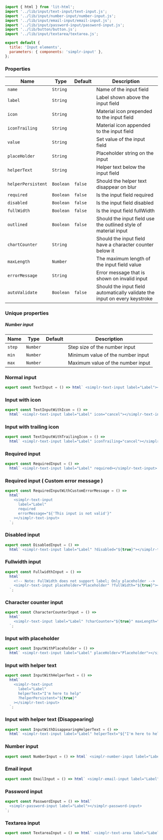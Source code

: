 ```js script
import { html } from 'lit-html';
import '../lib/input/text-input/text-input.js';
import '../lib/input/number-input/number-input.js';
import '../lib/input/email-input/email-input.js';
import '../lib/input/password-input/password-input.js';
import '../lib/button/button.js';
import '../lib/input/textarea/textarea.js';

export default {
  title: 'Input elements',
  parameters: { components: 'simplr-input' },
};
```

### Properties

| Name               | Type      | Default | Description                                                                |
| ------------------ | --------- | ------- | -------------------------------------------------------------------------- |
| `name`             | `String`  |         | Name of the input field                                                    |
| `label`            | `String`  |         | Label shown above the input field                                          |
| `icon`             | `String`  |         | Material icon prepended to the input field                                 |
| `iconTrailing`     | `String`  |         | Material icon appended to the input field                                  |
| `value`            | `String`  |         | Set value of the input field                                               |
| `placeHolder`      | `String`  |         | Placeholder string on the input                                            |
| `helperText`       | `String`  |         | Helper text below the input field                                          |
| `helperPersistent` | `Boolean` | `false` | Should the helper text disappear on blur                                   |
| `required`         | `Boolean` | `false` | Is the input field required                                                |
| `disabled`         | `Boolean` | `false` | Is the input field disabled                                                |
| `fullWidth`        | `Boolean` | `false` | Is the input field fullWidth                                               |
| `outlined`         | `Boolean` | `false` | Should the input field use the outlined style of material input            |
| `chartCounter`     | `String`  |         | Should the input field have a character counter below it                   |
| `maxLength`        | `Number`  |         | The maximum length of the input field value                                |
| `errorMessage`     | `String`  |         | Error message that is shown on invalid input                               |
| `autoValidate`     | `Boolean` | `false` | Should the input field automatically validate the input on every keystroke |

### Unique properties

##### Number input

| Name   | Type     | Default | Description                       |
| ------ | -------- | ------- | --------------------------------- |
| `step` | `Number` |         | Step size of the number input     |
| `min`  | `Number` |         | Minimum value of the number input |
| `max`  | `Number` |         | Maximum value of the number input |

### Normal input

```js preview-story
export const TextInput = () => html` <simplr-text-input label="Label"></simplr-text-input> `;
```

### Input with icon

```js preview-story
export const TextInputWithIcon = () =>
  html` <simplr-text-input label="Label" icon="cancel"></simplr-text-input> `;
```

### Input with trailing icon

```js preview-story
export const TextInputWithTrailingIcon = () =>
  html` <simplr-text-input label="Label" iconTrailing="cancel"></simplr-text-input> `;
```

### Required input

```js preview-story
export const RequiredInput = () =>
  html` <simplr-text-input label="Label" required></simplr-text-input> `;
```

### Required input ( Custom error message )

```js preview-story
export const RequiredInputWithCustomErrorMessage = () =>
  html`
    <simplr-text-input
      label="Label"
      required
      errorMessage="${'This input is not valid'}"
    ></simplr-text-input>
  `;
```

### Disabled input

```js preview-story
export const DisabledInput = () =>
  html` <simplr-text-input label="Label" ?disabled="${true}"></simplr-text-input> `;
```

### Fullwidth input

```js preview-story
export const FullwidthInput = () =>
  html`
    <!-- Note: FullWidth does not support label; Only placeholder -->
    <simplr-text-input placeholder="Placeholder" ?fullWidth="${true}"></simplr-text-input>
  `;
```

### Character counter input

```js preview-story
export const CharacterCounterInput = () =>
  html`
    <simplr-text-input label="Label" ?charCounter="${true}" maxLength="255"></simplr-text-input>
  `;
```

### Input with placeholder

```js preview-story
export const InputWithPlaceholder = () =>
  html` <simplr-text-input label="Label" placeHolder="Placeholder"></simplr-text-input> `;
```

### Input with helper text

```js preview-story
export const InputWithHelperText = () =>
  html`
    <simplr-text-input
      label="Label"
      helperText="I'm here to help"
      ?helperPersistent="${true}"
    ></simplr-text-input>
  `;
```

### Input with helper text (Disappearing)

```js preview-story
export const InputWithDisappearingHelperText = () =>
  html` <simplr-text-input label="Label" helperText="${"I'm here to help"}"></simplr-text-input> `;
```

### Number input

```js preview-story
export const NumberInput = () => html` <simplr-number-input label="Label"></simplr-number-input> `;
```

### Email input

```js preview-story
export const EmailInput = () => html` <simplr-email-input label="Label"></simplr-email-input> `;
```

### Password input

```js preview-story
export const PasswordInput = () => html`
  <simplr-password-input label="Label"></simplr-password-input>
`;
```

### Textarea input

```js preview-story
export const TextareaInput = () => html` <simplr-text-area label="Label"></simplr-text-area> `;
```
